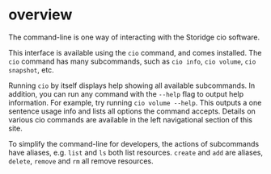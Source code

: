 # overview

The command-line is one way of interacting with the Storidge cio software. 

This interface is available using the `cio` command, and comes installed. The `cio` command has many subcommands, such as `cio info`, `cio volume`, `cio snapshot`, etc.

Running `cio` by itself displays help showing all available subcommands. In addition, you can run any command with the `--help` flag to output help information. For example, try running `cio volume --help`. This outputs a one sentence usage info and lists all options the command accepts. Details on various cio commands are available in the left navigational section of this site.

To simplify the command-line for developers, the actions of subcommands have aliases, e.g. `list` and `ls` both list resources. `create` and `add` are aliases, `delete`, `remove` and `rm` all remove resources. 


